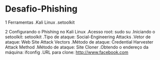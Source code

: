 # Desafio-Phishing

1 Ferramentas
  .Kali Linux
  .setoolkit
     
2 Configurando o Phishing no Kali Linux
  .Acesso root: sudo su
  .Iniciando o setoolkit: setoolkit
  .Tipo de ataque: Social-Engineering Attacks
  .Vetor de ataque: Web Site Attack Vectors
  .Método de ataque: Credential Harvester Attack Method 
  .Método de ataque: Site Cloner
  .Obtendo o endereço da máquina: ifconfig
  .URL para clone: http://www.facebook.com

  
